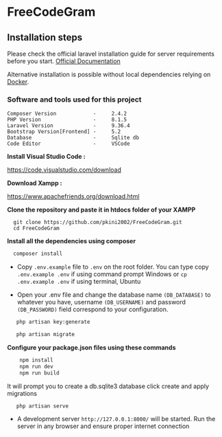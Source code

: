 # FreeCodeGram

## Installation steps

Please check the official laravel installation guide for server requirements before you start. [Official Documentation](https://laravel.com/docs/5.4/installation#installation)

Alternative installation is possible without local dependencies relying on [Docker](#docker). 

### Software and tools used for this project

```
Composer Version            -     2.4.2
PHP Version                 -     8.1.5
Laravel Version             -     9.36.4
Bootstrap Version[Frontend] -     5.2
Database                    -     Sqlite db
Code Editor                 -     VSCode
```

**Install Visual Studio Code :** 

https://code.visualstudio.com/download
   

**Download Xampp :**

https://www.apachefriends.org/download.html 

**Clone the repository and paste it in htdocs folder of your XAMPP**

 ```git
   git clone https://github.com/pkini2002/FreeCodeGram.git
   cd FreeCodeGram
   ```

**Install all the dependencies using composer**

 ```bash
   composer install
   ```

- Copy `.env.example` file to `.env` on the root folder. You can type copy `.env.example .env` if using command prompt Windows or `cp .env.example .env` if using terminal, Ubuntu

- Open your .env file and change the database name `(DB_DATABASE)` to whatever you have, username `(DB_USERNAME)` and password `(DB_PASSWORD)` field correspond to your configuration.


```bash
   php artisan key:generate
```

```bash
   php artisan migrate
```

**Configure your package.json files using these commands**

```bash
    npm install
    npm run dev
    npm run build
```

It will prompt you to create a db.sqlite3 database click create and apply migrations

```bash
   php artisan serve
```

- A development server `http://127.0.0.1:8000/` will be started. Run the server in any browser and ensure proper internet connection